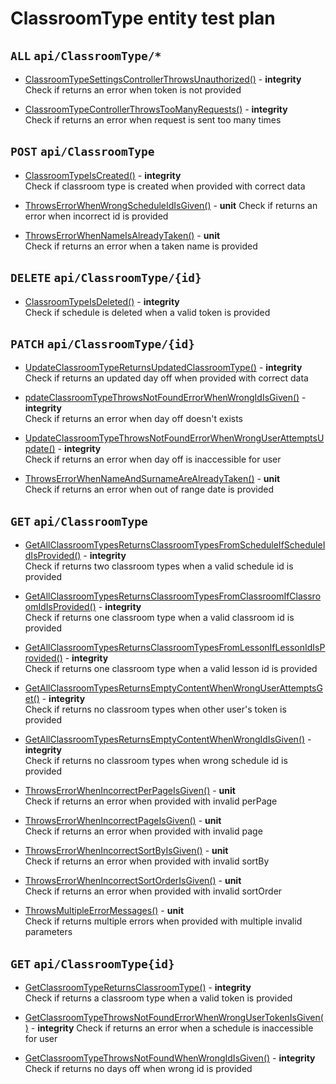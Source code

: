 # ClassroomType entity test plan

## `ALL` `api/ClassroomType/*`

- [ClassroomTypeSettingsControllerThrowsUnauthorized()](../Entities/EClassroomType/ClassroomTypeController.test.cs) - **integrity**  
  Check if returns an error when token is not provided

- [ClassroomTypeControllerThrowsTooManyRequests()](../Entities/EClassroomType/ClassroomTypeController.test.cs) - **integrity**  
  Check if returns an error when request is sent too many times


## `POST` `api/ClassroomType`

- [ClassroomTypeIsCreated()](../Entities/EClassroomType/ClassroomTypeController.test.cs) - **integrity**  
  Check if classroom type is created when provided with correct data

- [ThrowsErrorWhenWrongScheduleIdIsGiven()](../Entities/EClassroomType/CreateClassroomTypeCommand.unit.cs) - **unit** 
  Check if returns an error when incorrect id is provided

- [ThrowsErrorWhenNameIsAlreadyTaken()](../Entities/EClassroomType/CreateClassroomTypeCommand.unit.cs) - **unit**  
  Check if returns an error when a taken name  is provided


## `DELETE` `api/ClassroomType/{id}`

- [ClassroomTypeIsDeleted()](../Entities/EClassroomType/ClassroomTypeController.test.cs) - **integrity**  
  Check if schedule is deleted when a valid token is provided


## `PATCH` `api/ClassroomType/{id}`

- [UpdateClassroomTypeReturnsUpdatedClassroomType()](../Entities/EClassroomType/ClassroomTypeController.test.cs) - **integrity**  
  Check if returns an updated day off when provided with correct data

- [pdateClassroomTypeThrowsNotFoundErrorWhenWrongIdIsGiven()](../Entities/EClassroomType/ClassroomTypeController.test.cs) - **integrity**  
  Check if returns an error when day off doesn't exists

- [UpdateClassroomTypeThrowsNotFoundErrorWhenWrongUserAttemptsUpdate()](../Entities/EClassroomType/ClassroomTypeController.test.cs) - **integrity**  
  Check if returns an error when day off is inaccessible for user

- [ThrowsErrorWhenNameAndSurnameAreAlreadyTaken()](../Entities/EClassroomType/Commands/UpdateClassroomTypeCommand.unit.cs) - **unit**  
  Check if returns an error when out of range date is provided


## `GET` `api/ClassroomType`

- [GetAllClassroomTypesReturnsClassroomTypesFromScheduleIfScheduleIdIsProvided()](../Entities/EClassroomType/ClassroomTypeController.test.cs) - **integrity**  
  Check if returns two classroom types when a valid schedule id is provided

- [GetAllClassroomTypesReturnsClassroomTypesFromClassroomIfClassroomIdIsProvided()](../Entities/EClassroomType/ClassroomTypeController.test.cs) - **integrity**  
  Check if returns one classroom type when a valid classroom id is provided

- [GetAllClassroomTypesReturnsClassroomTypesFromLessonIfLessonIdIsProvided()](../Entities/EClassroomType/ClassroomTypeController.test.cs) - **integrity**  
  Check if returns one classroom type when a valid lesson id is provided

- [GetAllClassroomTypesReturnsEmptyContentWhenWrongUserAttemptsGet()](../Entities/EClassroomType/ClassroomTypeController.test.cs) - **integrity**  
  Check if returns no classroom types when other user's token is provided

- [GetAllClassroomTypesReturnsEmptyContentWhenWrongIdIsGiven()](../Entities/EClassroomType/ClassroomTypeController.test.cs) - **integrity**  
  Check if returns no classroom types when wrong schedule id is provided

- [ThrowsErrorWhenIncorrectPerPageIsGiven()](../Entities/EClassroomType/Queries/GetAllClassroomType.unit.cs) - **unit**  
  Check if returns an error when provided with invalid perPage

- [ThrowsErrorWhenIncorrectPageIsGiven()](../Entities/EClassroomType/Queries/GetAllClassroomType.unit.cs) - **unit**  
  Check if returns an error when provided with invalid page

- [ThrowsErrorWhenIncorrectSortByIsGiven()](../Entities/EClassroomType/Queries/GetAllClassroomType.unit.cs) - **unit**  
  Check if returns an error when provided with invalid sortBy

- [ThrowsErrorWhenIncorrectSortOrderIsGiven()](../Entities/EClassroomType/Queries/GetAllClassroomType.unit.cs) - **unit**  
  Check if returns an error when provided with invalid sortOrder

- [ThrowsMultipleErrorMessages()](../Entities/EClassroomType/Queries/GetAllClassroomType.unit.cs) - **unit**  
  Check if returns multiple errors when provided with multiple invalid parameters


## `GET` `api/ClassroomType{id}`

- [GetClassroomTypeReturnsClassroomType()](../Entities/EClassroomType/ClassroomTypeController.test.cs) - **integrity**  
  Check if returns a classroom type when a valid token is provided

- [GetClassroomTypeThrowsNotFoundErrorWhenWrongUserTokenIsGiven()](../Entities/EClassroomType/ClassroomTypeController.test.cs) - **integrity** 
  Check if returns an error when a schedule is inaccessible for user

- [GetClassroomTypeThrowsNotFoundWhenWrongIdIsGiven()](../Entities/EClassroomType/ClassroomTypeController.test.cs) - **integrity**  
  Check if returns no days off when wrong id is provided

